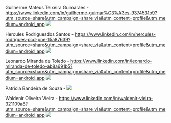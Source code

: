 Guilherme Mateus Teixeira Guimarães - https://www.linkedin.com/in/guilherme-guimar%C3%A3es-9374531b9?utm_source=share&utm_campaign=share_via&utm_content=profile&utm_medium=android_app
<a href="https://www.linkedin.com/in/guilherme-guimar%C3%A3es-9374531b9?utm_source=share&utm_campaign=share_via&utm_content=profile&utm_medium=android_app/" target="_blank"><img src="https://img.shields.io/badge/-LinkedIn-%230077B5?style=for-the-badge&logo=linkedin&logoColor=white" target="_blank"></a>

Hercules Rodriguesdos Santos - https://www.linkedin.com/in/hercules-rodrigues-pcd-pne-15a87639?utm_source=share&utm_campaign=share_via&utm_content=profile&utm_medium=android_app
<a href="https://www.linkedin.com/in/hercules-rodrigues-pcd-pne-15a87639?utm_source=share&utm_campaign=share_via&utm_content=profile&utm_medium=android_app/" target="_blank"><img src="https://img.shields.io/badge/-LinkedIn-%230077B5?style=for-the-badge&logo=linkedin&logoColor=white" target="_blank"></a>

Leonardo Miranda de Toledo - https://www.linkedin.com/in/leonardo-miranda-de-toledo-ab8a691b5?utm_source=share&utm_campaign=share_via&utm_content=profile&utm_medium=android_app
<a href="https://www.linkedin.com/in/leonardo-miranda-de-toledo-ab8a691b5?utm_source=share&utm_campaign=share_via&utm_content=profile&utm_medium=android_app/" target="_blank"><img src="https://img.shields.io/badge/-LinkedIn-%230077B5?style=for-the-badge&logo=linkedin&logoColor=white" target="_blank"></a>



Patrícia Bandeira de Souza - 
<a href="https://www.linkedin.com/in/patr%C3%ADcia-bandeira-9b6035229/" target="_blank"><img src="https://img.shields.io/badge/-LinkedIn-%230077B5?style=for-the-badge&logo=linkedin&logoColor=white" target="_blank"></a> 

Waldenir Oliveira Vieira - https://www.linkedin.com/in/waldenir-vieira-321109a8?utm_source=share&utm_campaign=share_via&utm_content=profile&utm_medium=android_app
<a href="https://www.linkedin.com/in/waldenir-vieira-321109a8](https://www.linkedin.com/in/waldenir-vieira-321109a8?utm_source=share&utm_campaign=share_via&utm_content=profile&utm_medium=android_app)/" target="_blank"><img src="https://img.shields.io/badge/-LinkedIn-%230077B5?style=for-the-badge&logo=linkedin&logoColor=white" target="_blank"></a> 
